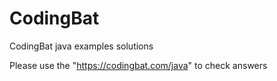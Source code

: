 # CodingBat
CodingBat java examples solutions

Please use the "https://codingbat.com/java" to check answers
